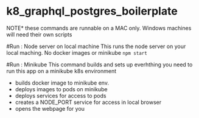 # k8_graphql_postgres_boilerplate
NOTE* these commands are runnable on a MAC only. 
Windows machines will need their own scripts

#Run : Node server on local machine
This runs the node server on your local maching. No docker images or minikube
`npm start`

#Run : Minikube
This command builds and sets up everhthing you need to run this app on a minikube k8s environment
- builds docker image to minikube env.
- deploys images to pods on minikube
- deploys services for access to pods
- creates a NODE_PORT service for access in local browser
- opens the webpage for you 
